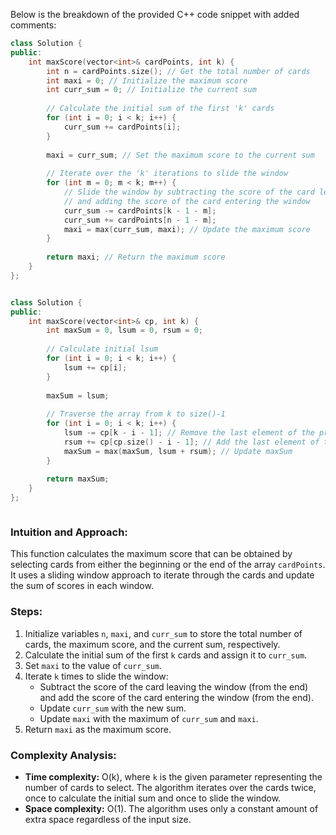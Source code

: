 Below is the breakdown of the provided C++ code snippet with added comments:

```cpp
class Solution {
public:
    int maxScore(vector<int>& cardPoints, int k) {
        int n = cardPoints.size(); // Get the total number of cards
        int maxi = 0; // Initialize the maximum score
        int curr_sum = 0; // Initialize the current sum
        
        // Calculate the initial sum of the first 'k' cards
        for (int i = 0; i < k; i++) {
            curr_sum += cardPoints[i];
        }
        
        maxi = curr_sum; // Set the maximum score to the current sum
        
        // Iterate over the 'k' iterations to slide the window
        for (int m = 0; m < k; m++) {
            // Slide the window by subtracting the score of the card leaving the window
            // and adding the score of the card entering the window
            curr_sum -= cardPoints[k - 1 - m];
            curr_sum += cardPoints[n - 1 - m];
            maxi = max(curr_sum, maxi); // Update the maximum score
        }
        
        return maxi; // Return the maximum score
    }
};


class Solution {
public:
    int maxScore(vector<int>& cp, int k) {
        int maxSum = 0, lsum = 0, rsum = 0;
        
        // Calculate initial lsum
        for (int i = 0; i < k; i++) {
            lsum += cp[i];
        }
        
        maxSum = lsum;
        
        // Traverse the array from k to size()-1
        for (int i = 0; i < k; i++) {
            lsum -= cp[k - i - 1]; // Remove the last element of the previous window
            rsum += cp[cp.size() - i - 1]; // Add the last element of the current window
            maxSum = max(maxSum, lsum + rsum); // Update maxSum
        }
        
        return maxSum;
    }
};



```

### Intuition and Approach:
This function calculates the maximum score that can be obtained by selecting cards from either the beginning or the end of the array `cardPoints`. It uses a sliding window approach to iterate through the cards and update the sum of scores in each window.

### Steps:
1. Initialize variables `n`, `maxi`, and `curr_sum` to store the total number of cards, the maximum score, and the current sum, respectively.
2. Calculate the initial sum of the first `k` cards and assign it to `curr_sum`.
3. Set `maxi` to the value of `curr_sum`.
4. Iterate `k` times to slide the window:
   - Subtract the score of the card leaving the window (from the end) and add the score of the card entering the window (from the end).
   - Update `curr_sum` with the new sum.
   - Update `maxi` with the maximum of `curr_sum` and `maxi`.
5. Return `maxi` as the maximum score.

### Complexity Analysis:
- **Time complexity:** O(k), where `k` is the given parameter representing the number of cards to select. The algorithm iterates over the cards twice, once to calculate the initial sum and once to slide the window.
- **Space complexity:** O(1). The algorithm uses only a constant amount of extra space regardless of the input size.